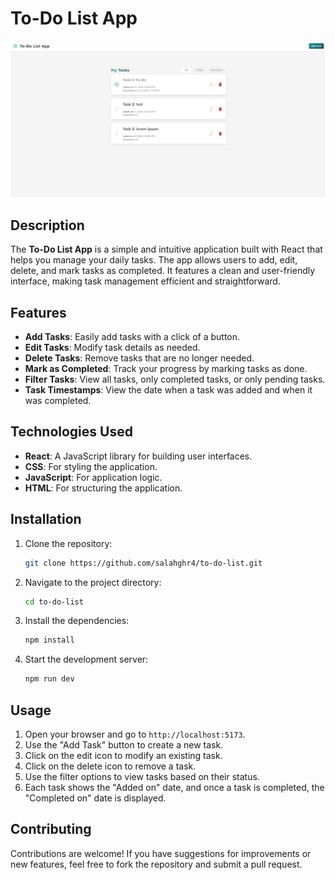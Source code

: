 # To-Do List App

![To-Do List App Screenshot](./public/img.jpg)

## Description

The **To-Do List App** is a simple and intuitive application built with React that helps you manage your daily tasks. The app allows users to add, edit, delete, and mark tasks as completed. It features a clean and user-friendly interface, making task management efficient and straightforward.

## Features

- **Add Tasks**: Easily add tasks with a click of a button.
- **Edit Tasks**: Modify task details as needed.
- **Delete Tasks**: Remove tasks that are no longer needed.
- **Mark as Completed**: Track your progress by marking tasks as done.
- **Filter Tasks**: View all tasks, only completed tasks, or only pending tasks.
- **Task Timestamps**: View the date when a task was added and when it was completed.

## Technologies Used

- **React**: A JavaScript library for building user interfaces.
- **CSS**: For styling the application.
- **JavaScript**: For application logic.
- **HTML**: For structuring the application.

## Installation

1. Clone the repository:
   ```bash
   git clone https://github.com/salahghr4/to-do-list.git
   ```
2. Navigate to the project directory:
   ```bash
   cd to-do-list
   ```
3. Install the dependencies:
   ```bash
   npm install
   ```
4. Start the development server:
   ```bash
   npm run dev
   ```

## Usage

1. Open your browser and go to `http://localhost:5173`.
2. Use the "Add Task" button to create a new task.
3. Click on the edit icon to modify an existing task.
4. Click on the delete icon to remove a task.
5. Use the filter options to view tasks based on their status.
6. Each task shows the "Added on" date, and once a task is completed, the "Completed on" date is displayed.

## Contributing

Contributions are welcome! If you have suggestions for improvements or new features, feel free to fork the repository and submit a pull request.